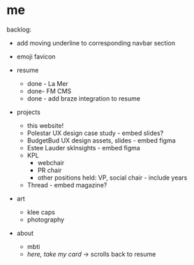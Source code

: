 # me

backlog: 
- add moving underline to corresponding navbar section
- emoji favicon

- resume
    - done - La Mer
    - done- FM CMS
    - done - add braze integration to resume
- projects
    - this website!
    - Polestar UX design case study - embed slides?
    - BudgetBud UX design assets, slides - embed figma
    - Estee Lauder skInsights - embed figma
    - KPL
        - webchair 
        - PR chair
        - other positions held: VP, social chair - include years
    - Thread - embed magazine?
- art
    - klee caps
    - photography
- about
    - mbti
    - *here, take my card* →	scrolls back to resume

